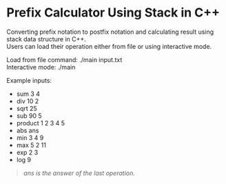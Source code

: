 # Prefix Calculator Using Stack in C++
Converting prefix notation to postfix notation and calculating result using stack data structure in C++.<br>Users can load their operation either from file or using interactive mode.

Load from file command: ./main input.txt<br>
Interactive mode: ./main

Example inputs:
* sum 3 4
* div 10 2
* sqrt 25
* sub 90 5
* product 1 2 3 4 5
* abs ans
* min 3 4 9
* max 5 2 11
* exp 2 3
* log 9

> *ans is the answer of the last operation.*

